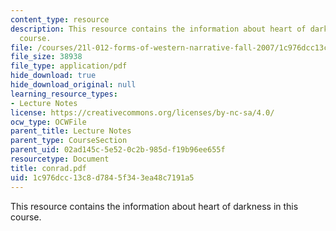 ```yaml
---
content_type: resource
description: This resource contains the information about heart of darkness in this
  course.
file: /courses/21l-012-forms-of-western-narrative-fall-2007/1c976dcc13c8d7845f343ea48c7191a5_conrad.pdf
file_size: 38938
file_type: application/pdf
hide_download: true
hide_download_original: null
learning_resource_types:
- Lecture Notes
license: https://creativecommons.org/licenses/by-nc-sa/4.0/
ocw_type: OCWFile
parent_title: Lecture Notes
parent_type: CourseSection
parent_uid: 02ad145c-5e52-0c2b-985d-f19b96ee655f
resourcetype: Document
title: conrad.pdf
uid: 1c976dcc-13c8-d784-5f34-3ea48c7191a5
---
```

This resource contains the information about heart of darkness in this course.
